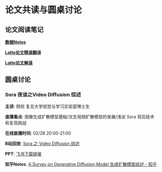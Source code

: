 # 论文共读与圆桌讨论

## 论文阅读笔记

[**数据Notes**](./dataset_note.md)

[**Latte论文精读翻译**](./latte%E8%AE%BA%E6%96%87%E7%B2%BE%E8%AF%BB%E7%BF%BB%E8%AF%91.pdf)

[**Latte论文解读**](./Latte.md)

## 圆桌讨论

### Sora 夜谈之Video Diffusion 综述

**主讲**: 邢桢 复旦大学视觉与学习实验室博士生

**直播看点**: 图像生成扩散模型基础/文生视频扩散模型的发展/浅谈 Sora 背后技术和复现挑战

**在线直播时间**: 02/28 20:00-21:00

**B站回放**: [Sora 之 Video Diffusion 综述](https://www.bilibili.com/video/BV1cJ4m1e7sQ)

**PPT**: [飞书下载链接](https://aicarrier.feishu.cn/file/Ds0BbCAo6oTazdxxo3Zciw1Nnne)

**知乎Notes**: [A Survey on Generative Diffusion Model 生成扩散模型综述 - 知乎](https://zhuanlan.zhihu.com/p/684795460)
